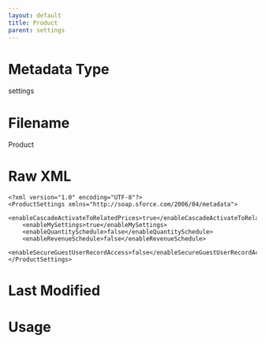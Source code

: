```yaml
---
layout: default
title: Product
parent: settings
---
```

# Metadata Type
settings


# Filename 
Product


# Raw XML
```
<?xml version="1.0" encoding="UTF-8"?>
<ProductSettings xmlns="http://soap.sforce.com/2006/04/metadata">
    <enableCascadeActivateToRelatedPrices>true</enableCascadeActivateToRelatedPrices>
    <enableMySettings>true</enableMySettings>
    <enableQuantitySchedule>false</enableQuantitySchedule>
    <enableRevenueSchedule>false</enableRevenueSchedule>
    <enableSecureGuestUserRecordAccess>false</enableSecureGuestUserRecordAccess>
</ProductSettings>
```


# Last Modified


# Usage

